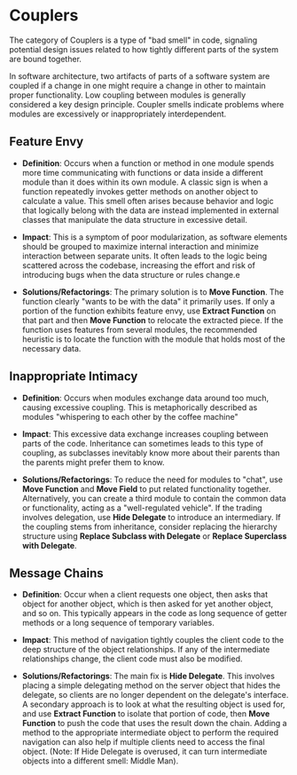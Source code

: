 # Couplers

The category of Couplers is a type of "bad smell" in code, signaling potential design issues related to how tightly different parts of the system are bound together.

In software architecture, two artifacts of parts of a software system are coupled if a change in one might require a change in other to maintain proper functionality. Low coupling between modules is generally considered a key design principle. Coupler smells indicate problems where modules are excessively or inappropriately interdependent.

## Feature Envy

- **Definition**: Occurs when a function or method in one module spends more time communicating with functions or data inside a different module than it does within its own module. A classic sign is when a function repeatedly invokes getter methods on another object to calculate a value. This smell often arises because behavior and logic that logically belong with the data are instead implemented in external classes that manipulate the data structure in excessive detail.

- **Impact**: This is a symptom of poor modularization, as software elements should be grouped to maximize internal interaction and minimize interaction between separate units. It often leads to the logic being scattered across the codebase, increasing the effort and risk of introducing bugs when the data structure or rules change.e

- **Solutions/Refactorings**: The primary solution is to **Move Function**. The function clearly "wants to be with the data" it primarily uses. If only a portion of the function exhibits feature envy, use **Extract Function** on that part and then **Move Function** to relocate the extracted piece. If the function uses features from several modules, the recommended heuristic is to locate the function with the module that holds most of the necessary data.

## Inappropriate Intimacy

- **Definition**: Occurs when modules exchange data around too much, causing excessive coupling. This is metaphorically described as modules "whispering to each other by the coffee machine"

- **Impact**: This excessive data exchange increases coupling between parts of the code. Inheritance can sometimes leads to this type of coupling, as subclasses inevitably know more about their parents than the parents might prefer them to know.

- **Solutions/Refactorings**: To reduce the need for modules to "chat", use **Move Function** and **Move Field** to put related functionality together. Alternatively, you can create a third module to contain the common data or functionality, acting as a "well-regulated vehicle". If the trading involves delegation, use **Hide Delegate** to introduce an intermediary. If the coupling stems from inheritance, consider replacing the hierarchy structure using **Replace Subclass with Delegate** or **Replace Superclass with Delegate**.

## Message Chains

- **Definition**: Occur when a client requests one object, then asks that object for another object, which is then asked for yet another object, and so on. This typically appears in the code as long sequence of getter methods or a long sequence of temporary variables.

- **Impact**: This method of navigation tightly couples the client code to the deep structure of the object relationships. If any of the intermediate relationships change, the client code must also be modified.

- **Solutions/Refactorings**: The main fix is **Hide Delegate**. This involves placing a simple delegating method on the server object that hides the delegate, so clients are no longer dependent on the delegate's interface. A secondary approach is to look at what the resulting object is used for, and use **Extract Function** to isolate that portion of code, then **Move Function** to push the code that uses the result down the chain. Adding a method to the appropriate intermediate object to perform the required navigation can also help if multiple clients need to access the final object. (Note: If Hide Delegate is overused, it can turn intermediate objects into a different smell: Middle Man).
